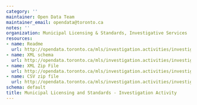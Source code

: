 ```yaml
---
category: ''
maintainer: Open Data Team
maintainer_email: opendata@toronto.ca
notes: ''
organization: Municipal Licensing & Standards, Investigative Services
resources:
- name: Readme
  url: http://opendata.toronto.ca/mls/investigation.activities/investigation_readme.xlsx
- name: XML schema
  url: http://opendata.toronto.ca/mls/investigation.activities/investigation.xsd
- name: XML Zip File
  url: http://opendata.toronto.ca/mls/investigation.activities/investigation.zip
- name: CSV zip file
  url: http://opendata.toronto.ca/mls/investigation.activities/investigation_csv.zip
schema: default
title: Municipal Licensing and Standards - Investigation Activity
---
```

